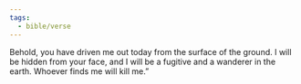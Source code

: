 ```yaml
---
tags:
  - bible/verse
---
```

Behold, you have driven me out today from the surface of the ground. I will be hidden from your face, and I will be a fugitive and a wanderer in the earth. Whoever finds me will kill me.”